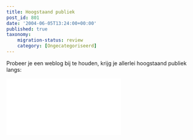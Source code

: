 ```yaml
---
title: Hoogstaand publiek
post_id: 801
date: '2004-06-05T13:24:00+00:00'
published: true
taxonomy:
    migration-status: review
    category: [Ongecategoriseerd]
---
```

Probeer je een weblog bij te houden, krijg je allerlei hoogstaand publiek langs:

![Gratis MP3](2004_06_01_archive.htm_bestanden/nedstat_gratismp3.html)